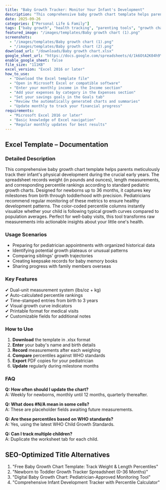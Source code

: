 ```yaml
---
title: "Baby Growth Tracker: Monitor Your Infant's Development"
description: "This comprehensive baby growth chart template helps parents meticulously track their infant's physical development during the crucial early years."
date: 2025-09-26
categories: ["Personal Life & Family"]
tags: ["baby growth", "health tracking", "parenting tools", "growth chart"]
featured_image: "/images/templates/Baby growth chart (1).png"
screenshots:
  - "/images/templates/Baby growth chart (1).png"
  - "/images/templates/Baby growth chart (2).png"
download_url: "/downloads/Baby growth chart.xlsx"
google_sheet_url: "https://docs.google.com/spreadsheets/d/1k6OtA2K04h9YPbjIxNPv8vNjIfqym2eLDSnwnrht5wo/edit?usp=sharing"
enable_google_sheet: false
file_size: "111KB"
excel_version: "Excel 2016 or later"
how_to_use:
  - "Download the Excel template file"
  - "Open in Microsoft Excel or compatible software"
  - "Enter your monthly income in the Income section"
  - "Add your expenses by category in the Expenses section"
  - "Set your savings goals in the Goals tab"
  - "Review the automatically generated charts and summaries"
  - "Update monthly to track your financial progress"
requirements:
  - "Microsoft Excel 2016 or later"
  - "Basic knowledge of Excel navigation"
  - "Regular monthly updates for best results"
---
```


## Excel Template – Documentation

### Detailed Description  
This comprehensive baby growth chart template helps parents meticulously track their infant's physical development during the crucial early years. The spreadsheet records weight (in pounds and ounces), length measurements, and corresponding percentile rankings according to standard pediatric growth charts. Designed for newborns up to 36 months, it captures key milestones from birth through toddlerhood with precision. Pediatricians recommend regular monitoring of these metrics to ensure healthy development patterns. The color-coded percentile columns instantly visualize whether your child is following typical growth curves compared to population averages. Perfect for well-baby visits, this tool transforms raw measurements into actionable insights about your little one's health.

### Usage Scenarios  
- Preparing for pediatrician appointments with organized historical data  
- Identifying potential growth plateaus or unusual patterns  
- Comparing siblings' growth trajectories  
- Creating keepsake records for baby memory books  
- Sharing progress with family members overseas  

### Key Features  
✔ Dual-unit measurement system (lbs/oz + kg)  
✔ Auto-calculated percentile rankings  
✔ Time-stamped entries from birth to 3 years  
✔ Visual growth curve indicators  
✔ Printable format for medical visits  
✔ Customizable fields for additional notes  

### How to Use  
1. **Download** the template in .xlsx format  
2. **Enter** your baby's name and birth details  
3. **Record** measurements after each weighing  
4. **Compare** percentiles against WHO standards  
5. **Export** PDF copies for your pediatrician  
6. **Update** regularly during milestone months  

### FAQ  
**Q: How often should I update the chart?**  
A: Weekly for newborns, monthly until 12 months, quarterly thereafter.  

**Q: What does #N/A mean in some cells?**  
A: These are placeholder fields awaiting future measurements.  

**Q: Are these percentiles based on WHO standards?**  
A: Yes, using the latest WHO Child Growth Standards.  

**Q: Can I track multiple children?**  
A: Duplicate the worksheet tab for each child.  

## SEO-Optimized Title Alternatives  
1. "Free Baby Growth Chart Template: Track Weight & Length Percentiles"  
2. "Newborn to Toddler Growth Tracker Spreadsheet (0-36 Months)"  
3. "Digital Baby Growth Chart: Pediatrician-Approved Monitoring Tool"  
4. "Comprehensive Infant Development Tracker with Percentile Calculator"
